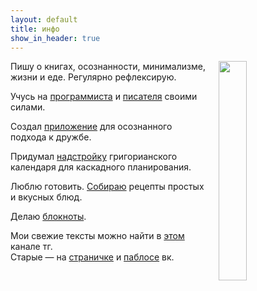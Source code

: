 ```yaml
---
layout: default
title: инфо
show_in_header: true
---
```


<img style="float: right;" src="{{site.url}}/assets/me.png" width="30%" hspace="20">

Пишу о книгах, осознанности, минимализме, жизни и еде. Регулярно рефлексирую. 

Учусь на [программиста](https://github.com/kirillsmirnov1) и [писателя](https://vk.com/imlearninguknow) своими силами. 

Создал [приложение]({{site.url}}/blog/friends-app) для осознанного подхода к дружбе.

Придумал [надстройку]({{site.url}}/Smirnov-calendar) григорианского календаря для каскадного планирования.

Люблю готовить. [Собираю]({{site.url}}/cookbook) рецепты простых и вкусных блюд.

Делаю [блокноты]({{site.url}}/notepads). 

Мои свежие тексты можно найти в [этом](t.me/reflexxxio) канале тг.    
Старые — на [страничке](https://vk.com/trulden) и [паблосе](https://vk.com/reflexxxio) вк.